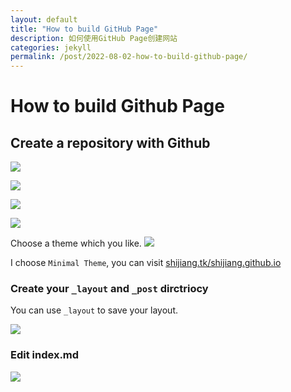 ```yaml
---
layout: default
title: "How to build GitHub Page"
description: 如何使用GitHub Page创建网站
categories: jekyll
permalink: /post/2022-08-02-how-to-build-github-page/
---
```


# How to build Github Page

## Create a repository with Github

![](https://raw.githubusercontent.com/sunshijiang/images/master/img/20220802153122.png)

![](https://raw.githubusercontent.com/sunshijiang/images/master/img/20220802153741.png)

![](https://raw.githubusercontent.com/sunshijiang/images/master/img/20220802153808.png)

![](https://raw.githubusercontent.com/sunshijiang/images/master/img/20220802153904.png)

Choose a theme which you like.
![](https://raw.githubusercontent.com/sunshijiang/images/master/img/20220802154046.png)

I choose `Minimal Theme`, you can visit [shijiang.tk/shijiang.github.io](https://shijiang.tk/shijiang.github.io)

### Create your `_layout` and `_post` dirctriocy

You can use `_layout` to save your layout.


![](https://raw.githubusercontent.com/sunshijiang/images/master/img/20220802155508.png)

### Edit index.md

![](https://raw.githubusercontent.com/sunshijiang/images/master/img/20220802160627.png)

